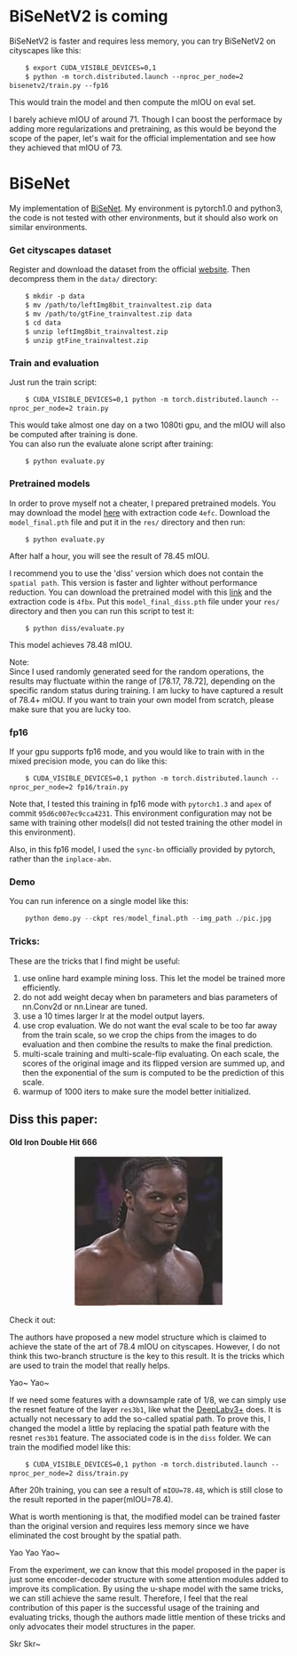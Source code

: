 # BiSeNetV2 is coming

BiSeNetV2 is faster and requires less memory, you can try BiSeNetV2 on cityscapes like this:  
```
    $ export CUDA_VISIBLE_DEVICES=0,1
    $ python -m torch.distributed.launch --nproc_per_node=2 bisenetv2/train.py --fp16
```
This would train the model and then compute the mIOU on eval set.   

I barely achieve mIOU of around 71. Though I can boost the performace by adding more regularizations and pretraining, as this would be beyond the scope of the paper, let's wait for the official implementation and see how they achieved that mIOU of 73.


# BiSeNet
My implementation of [BiSeNet](https://arxiv.org/abs/1808.00897). My environment is pytorch1.0 and python3, the code is not tested with other environments, but it should also work on similar environments.


### Get cityscapes dataset
Register and download the dataset from the official [website](https://www.cityscapes-dataset.com/). Then decompress them in the `data/` directory:  
```
    $ mkdir -p data
    $ mv /path/to/leftImg8bit_trainvaltest.zip data
    $ mv /path/to/gtFine_trainvaltest.zip data
    $ cd data
    $ unzip leftImg8bit_trainvaltest.zip
    $ unzip gtFine_trainvaltest.zip
```

### Train and evaluation
Just run the train script: 
```
    $ CUDA_VISIBLE_DEVICES=0,1 python -m torch.distributed.launch --nproc_per_node=2 train.py
```
This would take almost one day on a two 1080ti gpu, and the mIOU will also be computed after training is done.  
You can also run the evaluate alone script after training:  
```
    $ python evaluate.py
```


### Pretrained models
In order to prove myself not a cheater, I prepared pretrained models. You may download the model [here](https://pan.baidu.com/s/1z4z01v8kiqyj0fxUB89KNw) with extraction code `4efc`. Download the `model_final.pth` file and put it in the `res/` directory and then run:
```
    $ python evaluate.py
```
After half a hour, you will see the result of 78.45 mIOU.  

I recommend you to use the 'diss' version which does not contain the `spatial path`. This version is faster and lighter without performance reduction. You can download the pretrained model with this [link](https://pan.baidu.com/s/1wWhYZcABWMceZdmJWF_wxQ) and the extraction code is `4fbx`. Put this `model_final_diss.pth` file under your `res/` directory and then you can run this script to test it:  
```
    $ python diss/evaluate.py
```
This model achieves 78.48 mIOU.  


Note:  
Since I used randomly generated seed for the random operations, the results may fluctuate within the range of [78.17, 78.72], depending on the specific random status during training. I am lucky to have captured a result of 78.4+ mIOU. If you want to train your own model from scratch, please make sure that you are lucky too.


### fp16
If your gpu supports fp16 mode, and you would like to train with in the mixed precision mode, you can do like this:  
```
    $ CUDA_VISIBLE_DEVICES=0,1 python -m torch.distributed.launch --nproc_per_node=2 fp16/train.py
```
Note that, I tested this training in fp16 mode with `pytorch1.3` and `apex` of commit `95d6c007ec9cca4231`. This environment configuration may not be same with training other models(I did not tested training the other model in this environment).

Also, in this fp16 model, I used the `sync-bn` officially provided by pytorch, rather than the `inplace-abn`. 


### Demo
You can run inference on a single model like this:
```python
    python demo.py --ckpt res/model_final.pth --img_path ./pic.jpg
```



### Tricks:  
These are the tricks that I find might be useful:  
1. use online hard example mining loss. This let the model be trained more efficiently.  
2. do not add weight decay when bn parameters and bias parameters of nn.Conv2d or nn.Linear are tuned.  
3. use a 10 times larger lr at the model output layers.  
4. use crop evaluation. We do not want the eval scale to be too far away from the train scale, so we crop the chips from the images to do evaluation and then combine the results to make the final prediction.  
5. multi-scale training and multi-scale-flip evaluating. On each scale, the scores of the original image and its flipped version are summed up, and then the exponential of the sum is computed to be the prediction of this scale.   
6. warmup of 1000 iters to make sure the model better initialized.   



## Diss this paper:  

#### Old Iron Double Hit 666

<p align='center'>
<img src='pic.jpg'>
</p>

Check it out:  

The authors have proposed a new model structure which is claimed to achieve the state of the art of 78.4 mIOU on cityscapes. However, I do not think this two-branch structure is the key to this result. It is the tricks which are used to train the model that really helps. 

Yao~ Yao~

If we need some features with a downsample rate of 1/8, we can simply use the resnet feature of the layer `res3b1`, like what the [DeepLabv3+](https://arxiv.org/abs/1802.02611) does. It is actually not necessary to add the so-called spatial path. To prove this, I changed the model a little by replacing the spatial path feature with the resnet `res3b1` feature. The associated code is in the `diss` folder. We can train the modified model like this:   
```
    $ CUDA_VISIBLE_DEVICES=0,1 python -m torch.distributed.launch --nproc_per_node=2 diss/train.py
```
After 20h training, you can see a result of `mIOU=78.48`, which is still close to the result reported in the paper(mIOU=78.4).  

What is worth mentioning is that, the modified model can be trained faster than the original version and requires less memory since we have eliminated the cost brought by the spatial path.  

Yao Yao Yao~

From the experiment, we can know that this model proposed in the paper is just some encoder-decoder structure with some attention modules added to improve its complication. By using the u-shape model with the same tricks, we can still achieve the same result. Therefore, I feel that the real contribution of this paper is the successful usage of the training and evaluating tricks, though the authors made little mention of these tricks and only advocates their model structures in the paper.   

Skr Skr~
